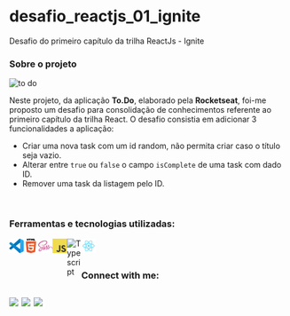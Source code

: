 # desafio_reactjs_01_ignite
Desafio do primeiro capítulo da trilha ReactJs - Ignite 

### Sobre o projeto

![to do](https://user-images.githubusercontent.com/44277956/135124595-44efc2f8-dfc7-4855-a65a-41d758f18d13.png)

Neste projeto, da aplicação <strong>To.Do</strong>, elaborado pela <strong>Rocketseat</strong>, foi-me proposto um desafio para consolidação de conhecimentos referente ao primeiro capítulo da trilha React. O desafio consistia em adicionar 3 funcionalidades a aplicação:

* Criar uma nova task com um id random, não permita criar caso o título seja vazio.
* Alterar entre `true` ou `false` o campo `isComplete` de uma task com dado ID.
* Remover uma task da listagem pelo ID.

<br />

### Ferramentas e tecnologias utilizadas:

<img align="left" alt="Visual Studio Code" width="26px" src="https://raw.githubusercontent.com/github/explore/80688e429a7d4ef2fca1e82350fe8e3517d3494d/topics/visual-studio-code/visual-studio-code.png" />
<img align="left" alt="HTML5" width="26px" src="https://raw.githubusercontent.com/github/explore/80688e429a7d4ef2fca1e82350fe8e3517d3494d/topics/html/html.png" />
<img align="left" alt="Sass" width="26px" src="https://raw.githubusercontent.com/github/explore/80688e429a7d4ef2fca1e82350fe8e3517d3494d/topics/sass/sass.png" />
<img align="left" alt="JavaScript" width="26px" src="https://raw.githubusercontent.com/github/explore/80688e429a7d4ef2fca1e82350fe8e3517d3494d/topics/javascript/javascript.png" />
<img align="left" alt="Typescript" width="26px" src="https://raw.githubusercontent.com/remojansen/logo.ts/master/ts.png" />
<img align="left" alt="React" width="26px" src="https://raw.githubusercontent.com/github/explore/80688e429a7d4ef2fca1e82350fe8e3517d3494d/topics/react/react.png" />

<br />
<br />

### Connect with me:

<a href= "https://www.linkedin.com/in/joão-nascimento-23b7a1105" target="blank"><img align="left" width="22px" src="https://cdn.jsdelivr.net/npm/simple-icons@v3/icons/linkedin.svg" /> </a>
<a href= "https://www.instagram.com/joaowelber_/" target="blank"><img align="left" width="22px" src="https://cdn.jsdelivr.net/npm/simple-icons@v3/icons/instagram.svg" /> </a>
<a href= "https://www.hackerrank.com/jwwork21" target="blank"><img align="left" width="22px" src="https://cdn.jsdelivr.net/npm/simple-icons@3.0.1/icons/hackerrank.svg" /> </a>
<br />
---
